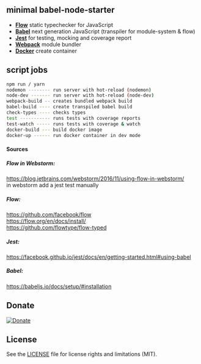 ## minimal babel-node-starter

- [**Flow**](https://flow.org/) static typechecker for JavaScript
- [**Babel**](https://babeljs.io/) next generation JavaScript (transpiler for module-system & flow)
- [**Jest**](https://facebook.github.io/jest/) for testing, mocking and coverage report
- [**Webpack**](https://webpack.js.org/) module bundler
- [**Docker**](https://www.docker.com/) create container

## script jobs
```bash
npm run / yarn
nodemon -------- run server with hot-reload (nodemon)
node-dev ------- run server with hot-reload (node-dev)
webpack-build -- creates bundled webpack build
babel-build ---- create transpiled babel build
check-types ---- checks types
test ----------- runs tests with coverage reports
test-watch ----- runs tests with coverage & watch
docker-build --- build docker image
docker-up ------ run docker container in dev mode
```
#### Sources
##### Flow in Webstorm:
https://blog.jetbrains.com/webstorm/2016/11/using-flow-in-webstorm/  
in webstorm add a jest test manually
##### Flow:
https://github.com/facebook/flow  
https://flow.org/en/docs/install/  
https://github.com/flowtype/flow-typed  
##### Jest:
https://facebook.github.io/jest/docs/en/getting-started.html#using-babel  
##### Babel:
https://babeljs.io/docs/setup/#installation

## Donate
[![Donate](https://img.shields.io/badge/Donate-PayPal-green.svg)](https://www.paypal.com/cgi-bin/webscr?cmd=_s-xclick&hosted_button_id=KEAR9ZC228YCL)

## License
See the [LICENSE](LICENSE.md) file for license rights and limitations (MIT).
